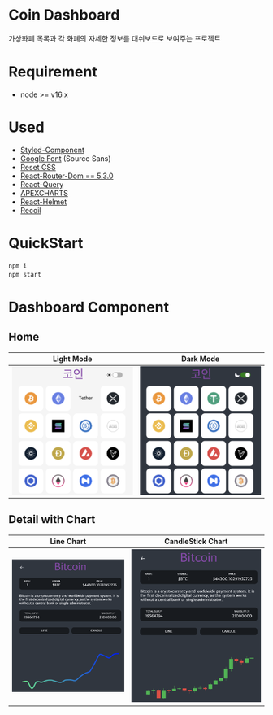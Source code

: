 # Coin Dashboard

가상화폐 목록과 각 화폐의 자세한 정보를 대쉬보드로 보여주는 프로젝트

# Requirement

- node >= v16.x

# Used

- [Styled-Component](https://styled-components.com/)
- [Google Font](https://fonts.google.com/) (Source Sans)
- [Reset CSS](https://meyerweb.com/eric/tools/css/reset/)
- [React-Router-Dom == 5.3.0](https://v5.reactrouter.com/)
- [React-Query](https://tanstack.com/query/v3/)
- [APEXCHARTS](https://apexcharts.com/)
- [React-Helmet](https://github.com/nfl/react-helmet#readme)
- [Recoil](https://recoiljs.org/ko/)

# QuickStart

```bash
npm i
npm start
```

# Dashboard Component

## Home

| Light Mode                         | Dark Mode                        |
| ---------------------------------- | -------------------------------- |
| ![LightHome](./img/light-home.png) | ![DarkHome](./img/dark-home.png) |

## Detail with Chart

| Line Chart              | CandleStick Chart           |
| ----------------------- | --------------------------- |
| ![Line](./img/line.png) | ![Candle](./img/candle.png) |
